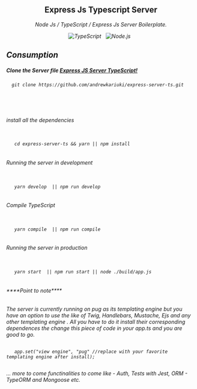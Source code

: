 <div align="center">
<h2>Express Js Typescript Server</h2>
<p>
  <i>
    Node Js / TypeScript / Express Js Server Boilerplate.
  <i>
</p>
</div>
<p align="center">
 <img src="https://img.shields.io/badge/TypeScript-3178C6?style=for-the-badge&logo=TypeScript&logoColor=white" alt="TypeScript" />&nbsp;&nbsp;
  <img src="https://img.shields.io/badge/Node.js-339933?style=for-the-badge&logo=Node.js&logoColor=white" alt="Node.js" />&nbsp;&nbsp;
</p>

<h2>Consumption</h2>

##### Clone the Server file [Express JS Server TypeScript!](https://github.com/andrewkariuki/express-server-ts.git)
 
```shell
  git clone https://github.com/andrewkariuki/express-server-ts.git
```
<pre height="1px">
  <code>
    
  </code>
</pre>

<h6>install all the dependencies</h6>
<pre height="1px">
  <code>
   cd express-server-ts && yarn || npm install
  </code>
</pre>

<h6>Running the server in development</h6>
<pre height="3px">
  <code>
   yarn develop  || npm run develop
  </code>
</pre>

<h6>Compile TypeScript</h6>
<pre height="3px">
  <code>
   yarn compile  || npm run compile
  </code>
</pre>

<h6>Running the server in production</h6>
<pre height="3px">
  <code>
   yarn start  || npm run start || node ./build/app.js
  </code>
</pre>

<h6>****Point to note****</h6>
<p>The server is currently running on pug as its templating engine but you have an option to use the like of <i>Twig, Handlebars, Mustache, Ejs and any other templating engine<i/>
. All you have to do it install their corresponding dependences the change this piece of code in your app.ts and you are good to go.
</p>
<pre>
  <code>
   app.set("view engine", "pug" //replace with your favorite templating engine after install);
  </code>
</pre>


<p>
  <i> ... more to come functinalities to come like - Auth, Tests with Jest, ORM - TypeORM and Mongoose etc.<i>
</p>
